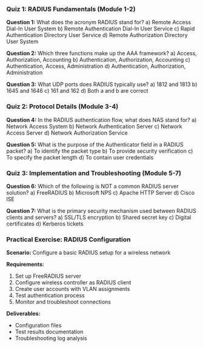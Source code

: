 ### Quiz 1: RADIUS Fundamentals (Module 1-2)

**Question 1:** What does the acronym RADIUS stand for?
a) Remote Access Dial-In User System
b) Remote Authentication Dial-In User Service
c) Rapid Authentication Directory User Service
d) Remote Authorization Directory User System

**Question 2:** Which three functions make up the AAA framework?
a) Access, Authorization, Accounting
b) Authentication, Authorization, Accounting
c) Authentication, Access, Administration
d) Authentication, Authorization, Administration

**Question 3:** What UDP ports does RADIUS typically use?
a) 1812 and 1813
b) 1645 and 1646
c) 161 and 162
d) Both a and b are correct

### Quiz 2: Protocol Details (Module 3-4)

**Question 4:** In the RADIUS authentication flow, what does NAS stand for?
a) Network Access System
b) Network Authentication Server
c) Network Access Server
d) Network Authorization Service

**Question 5:** What is the purpose of the Authenticator field in a RADIUS packet?
a) To identify the packet type
b) To provide security verification
c) To specify the packet length
d) To contain user credentials

### Quiz 3: Implementation and Troubleshooting (Module 5-7)

**Question 6:** Which of the following is NOT a common RADIUS server solution?
a) FreeRADIUS
b) Microsoft NPS
c) Apache HTTP Server
d) Cisco ISE

**Question 7:** What is the primary security mechanism used between RADIUS clients and servers?
a) SSL/TLS encryption
b) Shared secret key
c) Digital certificates
d) Kerberos tickets

### Practical Exercise: RADIUS Configuration

**Scenario:** Configure a basic RADIUS setup for a wireless network

**Requirements:**
1. Set up FreeRADIUS server
2. Configure wireless controller as RADIUS client
3. Create user accounts with VLAN assignments
4. Test authentication process
5. Monitor and troubleshoot connections

**Deliverables:**
- Configuration files
- Test results documentation
- Troubleshooting log analysis
